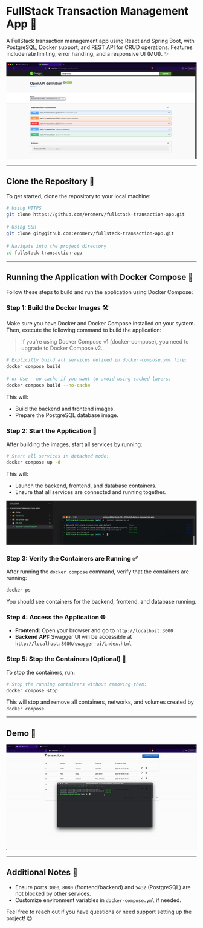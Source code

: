 # FullStack Transaction Management App 🚀

A FullStack transaction management app using React and Spring Boot, with PostgreSQL, Docker support, and REST API for CRUD operations. Features include rate limiting, error handling, and a responsive UI (MUI). ✨

![swagger](./doc/swagger-ui.png)

---

## Clone the Repository 📂

To get started, clone the repository to your local machine:

```bash
# Using HTTPS
git clone https://github.com/eromerv/fullstack-transaction-app.git

# Using SSH
git clone git@github.com:eromerv/fullstack-transaction-app.git

# Navigate into the project directory
cd fullstack-transaction-app
```

---

## Running the Application with Docker Compose 🐳

Follow these steps to build and run the application using Docker Compose:

### Step 1: Build the Docker Images 🛠️
Make sure you have Docker and Docker Compose installed on your system. Then, execute the following command to build the application:

> If you're using Docker Compose v1 (docker-compose), you need to upgrade to Docker Compose v2. 

```bash
# Explicitly build all services defined in docker-compose.yml file:
docker compose build

# or Use --no-cache if you want to avoid using cached layers:
docker compose build --no-cache
```

This will:
- Build the backend and frontend images.
- Prepare the PostgreSQL database image.

### Step 2: Start the Application 🚀
After building the images, start all services by running:

```bash
# Start all services in detached mode:
docker compose up -d
```

This will:
- Launch the backend, frontend, and database containers.
- Ensure that all services are connected and running together.

![docker](./doc/docker-compose-up.png)

### Step 3: Verify the Containers are Running ✅
After running the `docker compose` command, verify that the containers are running:

```bash
docker ps
```
You should see containers for the backend, frontend, and database running.

### Step 4: Access the Application 🌐
- **Frontend:** Open your browser and go to `http://localhost:3000`
- **Backend API:** Swagger UI will be accessible at `http://localhost:8080/swagger-ui/index.html`

### Step 5: Stop the Containers (Optional) 🛑
To stop the containers, run:

```bash
# Stop the running containers without removing them:
docker compose stop
```

This will stop and remove all containers, networks, and volumes created by `docker compose`.

---

## Demo 🎥

![demo](./doc/app.gif)

---

## Additional Notes 📝
- Ensure ports `3000`, `8080` (frontend/backend) and `5432` (PostgreSQL) are not blocked by other services.
- Customize environment variables in `docker-compose.yml` if needed.

Feel free to reach out if you have questions or need support setting up the project! 😊
